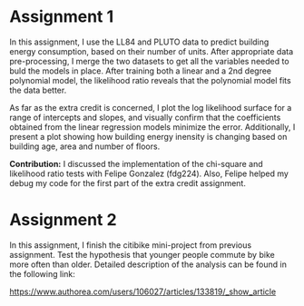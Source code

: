 # Assignment 1

In this assignment, I use the LL84 and PLUTO data to predict building energy consumption, based on their number of units. After appropriate data pre-processing, I merge the two datasets to get all the variables needed to buld the models in place. After training both a linear and a 2nd degree polynomial model, the likelihood ratio reveals that the polynomial model fits the data better. 

As far as the extra credit is concerned, I plot the log likelihood surface for a range of intercepts and slopes, and visually confirm that the coefficients obtained from the linear regression models minimize the error. Additionally, I present a plot showing how building energy inensity is changing based on building age, area and number of floors.

**Contribution:** I discussed the implementation of the chi-square and likelihood ratio tests with Felipe Gonzalez (fdg224). Also, Felipe helped my debug my code for the first part of the extra credit assignment.

# Assignment 2

In this assignment, I finish the citibike mini-project from previous assignment. Test the hypothesis that younger people commute by bike more often than older. Detailed description of the analysis can be found in the following link:

https://www.authorea.com/users/106027/articles/133819/_show_article
